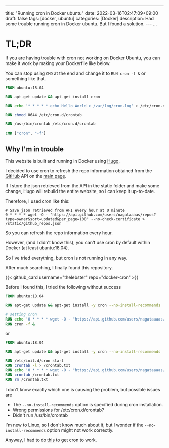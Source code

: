 ---
title: "Running cron in Docker ubuntu"
date: 2022-03-16T02:47:09+09:00
draft: false
tags: [docker, ubuntu]
categories: [Docker]
description: Had some trouble running cron in Docker ubuntu. But I found a solution.
--- ...

# TL;DR
If you are having trouble with cron not working on Docker Ubuntu, you can make it work by making your Dockerfile like below.

You can stop using `CMD` at the end and change it to `RUN cron -f &` or something like that.
```dockerfile
FROM ubuntu:18.04

RUN apt-get update && apt-get install cron

RUN echo '* * * * * echo Hello World > /var/log/cron.log' > /etc/cron.d/crontab

RUN chmod 0644 /etc/cron.d/crontab

RUN /usr/bin/crontab /etc/cron.d/crontab

CMD ["cron", "-f"]
```

## Why I'm in trouble

This website is built and running in Docker using [Hugo](https://gohugo.io/).

I decided to use cron to refresh the repo information obtained from the [GitHub](https://github.com/) API on the [main page](/).

If I store the json retrieved from the API in the static folder and make some change, Hugo will rebuild the entire website, so I can keep it up-to-date.

Therefore, I used cron like this:

    # Save json retrieved from API every hour at 0 minute
    0 * * * * wget -O - "https://api.github.com/users/nagataaaas/repos?type=owner&sort=updated&per_page=100" --no-check-certificate >  /static/github_repos.json

So you can refresh the repo information every hour.

However, (and I didn't know this), you can't use cron by default within Docker (at least ubuntu:18.04).

So I've tried everything, but cron is not running in any way.

After much searching, I finally found this repository.

{{< github_card username="thelebster" repo="docker-cron" >}}

Before I found this, I tried the following without success

```dockerfile
FROM ubuntu:18.04

RUN apt-get update && apt-get install -y cron --no-install-recommends

# setting cron
RUN echo '0 * * * * wget -O - "https://api.github.com/users/nagataaaas/repos?type=owner&sort=updated&per_page=100" --no-check-certificate >  /static/github_repos.json' >> /etc/crontab
RUN cron -f &
````

or

```dockerfile
FROM ubuntu:18.04

RUN apt-get update && apt-get install -y cron --no-install-recommends

RUN /etc/init.d/cron start
RUN crontab -l > /crontab.txt
RUN echo '0 * * * * wget -O - "https://api.github.com/users/nagataaaas/repos?type=owner&sort=updated&per_page=100" --no-check-certificate >  /static/github_repos.json' >> /crontab.txt
RUN crontab /crontab.txt
RUN rm /crontab.txt
```

I don't know exactly which one is causing the problem, but possible issues are

- The `--no-install-recommends` option is specified during cron installation.
- Wrong permissions for /etc/cron.d/crontab?
- Didn't run /usr/bin/crontab

I'm new to Linux, so I don't know much about it, but I wonder if the `--no-install-recommends` option might not work correctly.

Anyway, I had to do [this](#tldr) to get cron to work.